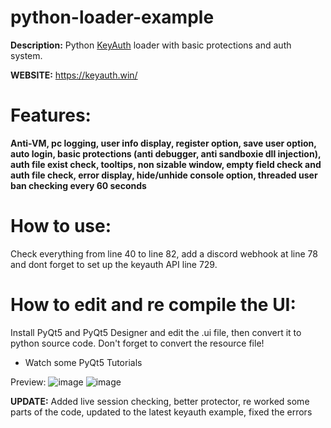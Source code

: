 # python-loader-example
**Description:**
Python [KeyAuth](https://keyauth.win/) loader with basic protections and auth system.

**WEBSITE:**
https://keyauth.win/

# Features:
**Anti-VM, pc logging, user info display, register option, save user option, auto login, basic protections (anti debugger, anti sandboxie dll injection), auth file exist check, tooltips, non sizable window, empty field check and auth file check, error display, hide/unhide console option, threaded user ban checking every 60 seconds**

# How to use:
Check everything from line 40 to line 82, add a discord webhook at line 78 and dont forget to set up the keyauth API line 729.


# How to edit and re compile the UI:

Install PyQt5 and PyQt5 Designer and edit the .ui file, then convert it to python source code. Don't forget to convert the resource file!
- Watch some PyQt5 Tutorials

Preview: ![image](https://user-images.githubusercontent.com/74118308/166079334-d9ffced7-7341-4cac-a88f-d73271510bd4.png)
![image](https://user-images.githubusercontent.com/74118308/211208212-21191a72-04d3-41a8-a24d-94a54ca3d233.png)


**UPDATE:**
Added live session checking, better protector, re worked some parts of the code, updated to the latest keyauth example, fixed the errors
